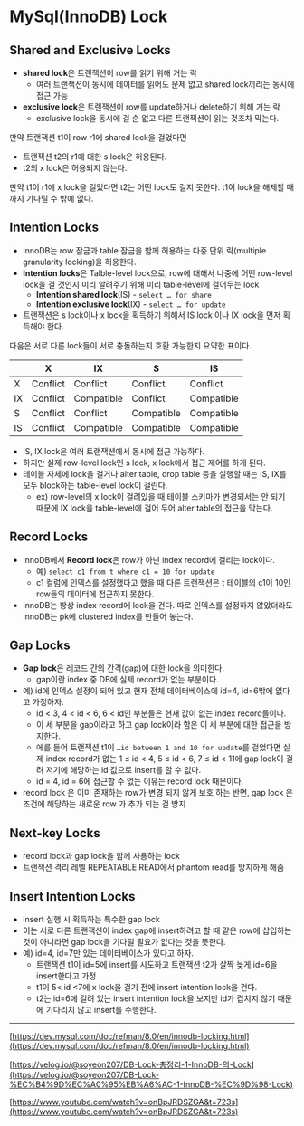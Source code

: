 # MySql(InnoDB) Lock
## Shared and Exclusive Locks

- **shared lock**은 트랜잭션이 row를 읽기 위해 거는 락
    - 여러 트랜잭션이 동시에 데이터를 읽어도 문제 없고 shared lock끼리는 동시에 접근 가능
- **exclusive lock**은 트랜잭션이 row를 update하거나 delete하기 위해 거는 락
    - exclusive lock을 동시에 걸 순 없고 다른 트랜잭션이 읽는 것조차 막는다.

만약 트랜잭션 t1이 row r1에 shared lock을 걸었다면

- 트랜잭션 t2의 r1에 대한 s lock은 허용된다.
- t2의 x lock은 허용되지 않는다.

만약 t1이 r1에 x lock을 걸었다면 t2는 어떤 lock도 걸지 못한다. t1이 lock을 해제할 때까지 기다릴 수 밖에 없다.

## Intention Locks

- InnoDB는 row 잠금과 table 잠금을 함께 허용하는 다중 단위 락(multiple granularity locking)을 허용한다.
- **Intention locks**은 Talble-level lock으로, row에 대해서 나중에 어떤 row-level lock을 걸 것인지 미리 알려주기 위해 미리 table-level에 걸어두는 lock
    - **Intention shared lock**(IS) - `select … for share`
    - **Intention exclusive lock**(IX) - `select … for update`
- 트랜잭션은 s lock이나 x lock을 획득하기 위해서 IS lock 이나 IX lock을 먼저 획득해야 한다.

다음은 서로 다른 lock들이 서로 충돌하는지 호환 가능한지 요약한 표이다.

|  | X | IX | S | IS |
| --- | --- | --- | --- | --- |
| X | Conflict | Conflict | Conflict | Conflict |
| IX | Conflict | Compatible | Conflict | Compatible |
| S | Conflict | Conflict | Compatible | Compatible |
| IS | Conflict | Compatible | Compatible | Compatible |
- IS, IX lock은 여러 트랜잭션에서 동시에 접근 가능하다.
- 하지만 실제 row-level lock인 s lock, x lock에서 접근 제어를 하게 된다.
- 테이블 자체에 lock을 걸거나 alter table, drop table 등을 실행할 때는 IS, IX를 모두 block하는 table-level lock이 걸린다.
  - ex) row-level의 x lock이 걸려있을 때 테이블 스키마가 변경되서는 안 되기 때문에 IX lock을 table-level에 걸어 두어 alter table의 접근을 막는다.
## Record Locks

- InnoDB에서 **Record lock**은 row가 아닌 index record에 걸리는 lock이다.
  - 예) `select c1 from t where c1 = 10 for update`
  - c1 컬럼에 인덱스를 설정했다고 했을 때 다른 트랜잭션은 t 테이블의 c1이 10인 row들의 데이터에 접근하지 못한다.
- InnoDB는 항상 index record에 lock을 건다. 따로 인덱스를 설정하지 않았더라도 InnoDB는 pk에 clustered index를 만들어 놓는다.

## Gap Locks

- **Gap lock**은 레코드 간의 간격(gap)에 대한 lock을 의미한다.
  - gap이란 index 중 DB에 실제 record가 없는 부분이다.
- 예) id에 인덱스 설정이 되어 있고 현재 전체 데이터베이스에 id=4, id=6밖에 없다고 가정하자.
  - id < 3, 4 < id < 6, 6 < id인 부분들은 현재 값이 없는 index record들이다.
  - 이 세 부분을 gap이라고 하고 gap lock이라 함은 이 세 부분에 대한 접근을 방지한다.
  - 에를 들어 트랜잭션 t1이 `…id between 1 and 10 for update`를 걸었다면 실제 index record가 없는 1 ≤ id < 4, 5 ≤ id < 6, 7 ≤ id < 11에 gap lock이 걸려 저기에 해당하는 id 값으로 insert를 할 수 없다.
  - id = 4, id = 6에 접근할 수 없는 이유는 record lock 때문이다.
- record lock 은 이미 존재하는 row가 변경 되지 않게 보호 하는 반면, gap lock 은 조건에 해당하는 새로운 row 가 추가 되는 걸 방지

## Next-key Locks

- record lock과 gap lock을 함께 사용하는 lock
- 트랜잭션 격리 레벨  REPEATABLE READ에서 phantom read를 방지하게 해줌

## Insert Intention Locks

- insert 실행 시 획득하는 특수한 gap lock
- 이는 서로 다른 트랜잭션이 index gap에 insert하려고 할 때 같은 row에 삽입하는 것이 아니라면 gap lock을 기다릴 필요가 없다는 것을 뜻한다.
- 예) id=4, id=7만 있는 데이터베이스가 있다고 하자.
  - 트랜잭션 t1이 id=5에 insert를 시도하고 트랜잭션 t2가 살짝 늦게 id=6을 insert한다고 가정
  - t1이 5< id <7에 x lock을 걸기 전에 insert intention lock을 건다.
  - t2는 id=6에 걸려 있는 insert intention lock을 보지만 id가 겹치지 않기 때문에 기다리지 않고 insert를 수행한다.

---

[https://dev.mysql.com/doc/refman/8.0/en/innodb-locking.html](https://dev.mysql.com/doc/refman/8.0/en/innodb-locking.html)

[https://velog.io/@soyeon207/DB-Lock-총정리-1-InnoDB-의-Lock](https://velog.io/@soyeon207/DB-Lock-%EC%B4%9D%EC%A0%95%EB%A6%AC-1-InnoDB-%EC%9D%98-Lock)

[https://www.youtube.com/watch?v=onBpJRDSZGA&t=723s](https://www.youtube.com/watch?v=onBpJRDSZGA&t=723s)
